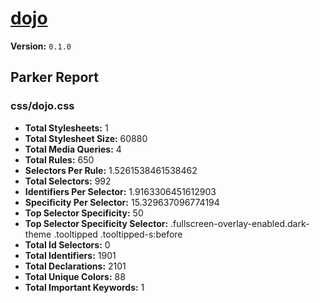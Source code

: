 # [dojo]( http://dojo.kickserv.com )

**Version:** `0.1.0`

## Parker Report

### css/dojo.css

- **Total Stylesheets:** 1
- **Total Stylesheet Size:** 60880
- **Total Media Queries:** 4
- **Total Rules:** 650
- **Selectors Per Rule:** 1.5261538461538462
- **Total Selectors:** 992
- **Identifiers Per Selector:** 1.9163306451612903
- **Specificity Per Selector:** 15.329637096774194
- **Top Selector Specificity:** 50
- **Top Selector Specificity Selector:** .fullscreen-overlay-enabled.dark-theme .tooltipped .tooltipped-s:before
- **Total Id Selectors:** 0
- **Total Identifiers:** 1901
- **Total Declarations:** 2101
- **Total Unique Colors:** 88
- **Total Important Keywords:** 1
